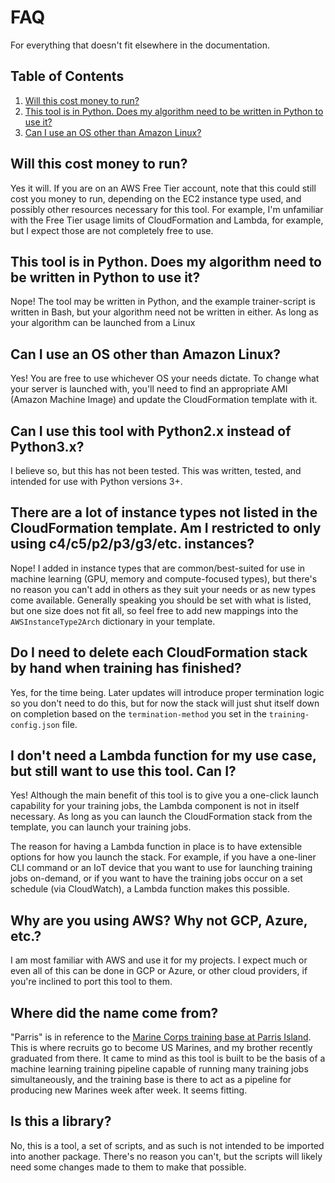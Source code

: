 # FAQ #

For everything that doesn't fit elsewhere in the documentation.

## Table of Contents ##

1. [Will this cost money to run?](#will-this-cost-money-to-run) 
1. [This tool is in Python. Does my algorithm need to be written in Python to use it?](#this-tool-is-in-python-does-my-algorithm-need-to-be-written-in-python-to-use-it)
1. [Can I use an OS other than Amazon Linux?](#can-i-use-an-os-other-than-amazon-linux)

## Will this cost money to run? ##

Yes it will. If you are on an AWS Free Tier account, note that this could still cost you money to run, depending on the EC2 instance type used, and possibly other resources necessary for this tool. For example, I'm unfamiliar with the Free Tier usage limits of CloudFormation and Lambda, for example, but I expect those are not completely free to use. 

## This tool is in Python. Does my algorithm need to be written in Python to use it? ##

Nope! The tool may be written in Python, and the example trainer-script is written in Bash, but your algorithm need not be written in either. As long as your algorithm can be launched from a Linux

## Can I use an OS other than Amazon Linux? ##

Yes! You are free to use whichever OS your needs dictate. To change what your server is launched with, you'll need to find an appropriate AMI (Amazon Machine Image) and update the CloudFormation template with it.

## Can I use this tool with Python2.x instead of Python3.x? ##

I believe so, but this has not been tested. This was written, tested, and intended for use with Python versions 3+.

## There are a lot of instance types not listed in the CloudFormation template. Am I restricted to only using c4/c5/p2/p3/g3/etc. instances? ##

Nope! I added in instance types that are common/best-suited for use in machine learning (GPU, memory and compute-focused types), but there's no reason you can't add in others as they suit your needs or as new types come available. Generally speaking you should be set with what is listed, but one size does not fit all, so feel free to add new mappings into the `AWSInstanceType2Arch` dictionary in your template.

## Do I need to delete each CloudFormation stack by hand when training has finished? ##

Yes, for the time being. Later updates will introduce proper termination logic so you don't need to do this, but for now the stack will just shut itself down on completion based on the `termination-method` you set in the `training-config.json` file.

## I don't need a Lambda function for my use case, but still want to use this tool. Can I? ##

Yes! Although the main benefit of this tool is to give you a one-click launch capability for your training jobs, the Lambda component is not in itself necessary. As long as you can launch the CloudFormation stack from the template, you can launch your training jobs. 

The reason for having a Lambda function in place is to have extensible options for how you launch the stack. For example, if you have a one-liner CLI command or an IoT device that you want to use for launching training jobs on-demand, or if you want to have the training jobs occur on a set schedule (via CloudWatch), a Lambda function makes this possible.

## Why are you using AWS? Why not GCP, Azure, etc.? ##

I am most familiar with AWS and use it for my projects. I expect much or even all of this can be done in GCP or Azure, or other cloud providers, if you're inclined to port this tool to them.

## Where did the name come from? ##

"Parris" is in reference to the [Marine Corps training base at Parris Island](https://en.wikipedia.org/wiki/Marine_Corps_Recruit_Depot_Parris_Island). This is where recruits go to become US Marines, and my brother recently graduated from there. It came to mind as this tool is built to be the basis of a machine learning training pipeline capable of running many training jobs simultaneously, and the training base is there to act as a pipeline for producing new Marines week after week. It seems fitting.

## Is this a library? ##

No, this is a tool, a set of scripts, and as such is not intended to be imported into another package. There's no reason you can't, but the scripts will likely need some changes made to them to make that possible.